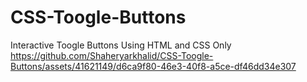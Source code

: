 # CSS-Toogle-Buttons
Interactive Toogle Buttons Using HTML and CSS Only
https://github.com/Shaheryarkhalid/CSS-Toogle-Buttons/assets/41621149/d6ca9f80-46e3-40f8-a5ce-df46dd34e307
